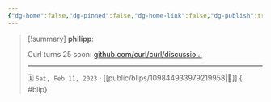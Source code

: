 ```yaml
---
{"dg-home":false,"dg-pinned":false,"dg-home-link":false,"dg-publish":true,"type":"blip","disabled rules":["yaml-title","yaml-title-alias","file-name-heading"],"title":"philipp on mastodon @ 2023-02-11","created-date":"2023-02-11T07:31:17","id":109844933979219950,"updated-date":"2025-05-02T08:50:43","dg-path":"blips/109844933979219958.md","permalink":"/blips/109844933979219958/","dgPassFrontmatter":true}
---
```


> [!summary] **philipp**:
>
> Curl turns 25 soon: [github.com/curl/curl/discussio…](https://github.com/curl/curl/discussions/10465)
> - - -
>
> 🗓️ `Sat, Feb 11, 2023` · [[public/blips/109844933979219958\|🔗]]
{ #blip}

